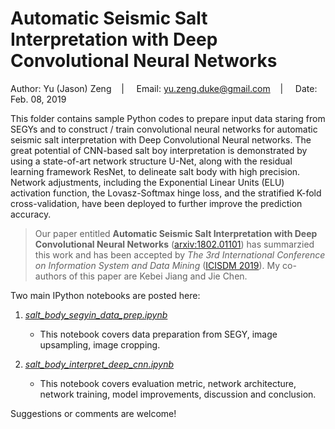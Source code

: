 # Automatic Seismic Salt Interpretation with Deep Convolutional Neural Networks

Author: Yu (Jason) Zeng  &nbsp; &nbsp;| &nbsp; &nbsp; Email: yu.zeng.duke@gmail.com  &nbsp; &nbsp;| &nbsp; &nbsp; Date: Feb. 08, 2019

This folder contains sample Python codes to prepare input data staring from SEGYs and to construct / train convolutional neural networks for automatic seismic salt interpretation with Deep Convolutional Neural networks. The great potential of CNN-based salt boy interpretation is demonstrated by using a state-of-art network structure U-Net, along with the residual learning framework ResNet, to delineate salt body with high precision. Network adjustments, including the Exponential Linear Units (ELU) activation function, the Lovasz-Softmax hinge loss, and the stratified K-fold cross-validation, have been deployed to further improve the prediction accuracy.

> Our paper entitled **Automatic Seismic Salt Interpretation with Deep Convolutional Neural Networks** ([arxiv:1802.01101](https://arxiv.org/abs/1812.01101)) has summarzied this work and has been accepted by *The 3rd International Conference on Information System and Data Mining* ([ICISDM 2019](http://icisdm.org/)). My co-authors of this paper are Kebei Jiang and Jie Chen.

Two main IPython notebooks are posted here:
1. *[salt_body_segyin_data_prep.ipynb](salt_body_segyin_data_prep.ipynb)* 
   * This notebook covers data preparation from SEGY, image upsampling, image cropping.
   
2. *[salt_body_interpret_deep_cnn.ipynb](salt_body_interpret_deep_cnn.ipynb)* 
   * This notebook covers evaluation metric, network architecture, network training, model improvements, discussion and conclusion. 

Suggestions or comments are welcome!
